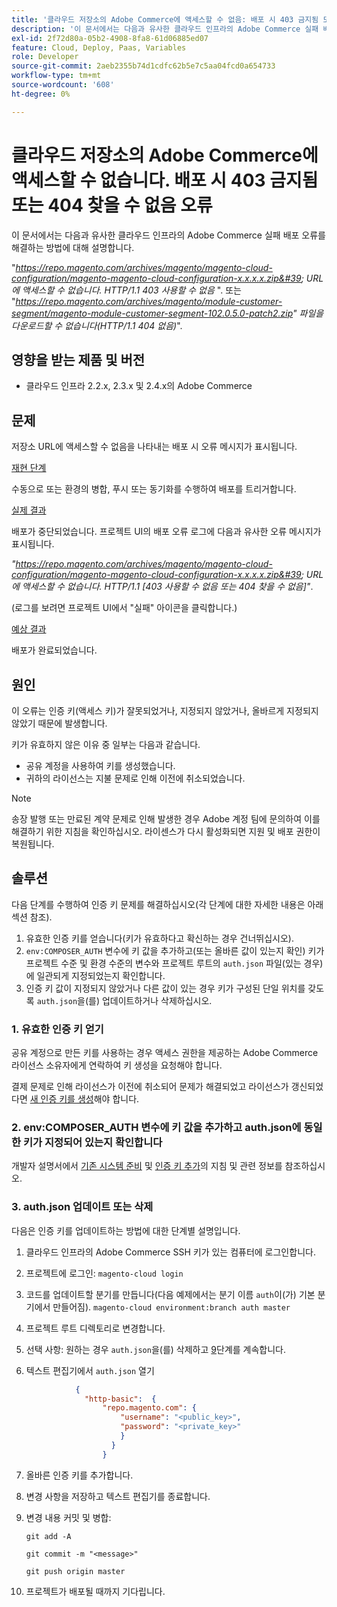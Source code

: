 ```yaml
---
title: '클라우드 저장소의 Adobe Commerce에 액세스할 수 없음: 배포 시 403 금지됨 또는 404 찾을 수 없음 오류'
description: '이 문서에서는 다음과 유사한 클라우드 인프라의 Adobe Commerce 실패 배포 오류를 해결하는 방법에 대해 설명합니다.'
exl-id: 2f72d80a-05b2-4908-8fa8-61d06885ed07
feature: Cloud, Deploy, Paas, Variables
role: Developer
source-git-commit: 2aeb2355b74d1cdfc62b5e7c5aa04fcd0a654733
workflow-type: tm+mt
source-wordcount: '608'
ht-degree: 0%

---
```


# 클라우드 저장소의 Adobe Commerce에 액세스할 수 없습니다. 배포 시 403 금지됨 또는 404 찾을 수 없음 오류

이 문서에서는 다음과 유사한 클라우드 인프라의 Adobe Commerce 실패 배포 오류를 해결하는 방법에 대해 설명합니다.

&quot;*https://repo.magento.com/archives/magento/magento-cloud-configuration/magento-magento-cloud-configuration-x.x.x.x.zip&#39; URL에 액세스할 수 없습니다. HTTP/1.1 403 사용할 수 없음* &quot;. 또는 &quot;*https://repo.magento.com/archives/magento/module-customer-segment/magento-module-customer-segment-102.0.5.0-patch2.zip&quot; 파일을 다운로드할 수 없습니다(HTTP/1.1 404 없음)*&quot;.

## 영향을 받는 제품 및 버전

* 클라우드 인프라 2.2.x, 2.3.x 및 2.4.x의 Adobe Commerce

## 문제

저장소 URL에 액세스할 수 없음을 나타내는 배포 시 오류 메시지가 표시됩니다.

<u>재현 단계</u>

수동으로 또는 환경의 병합, 푸시 또는 동기화를 수행하여 배포를 트리거합니다.

<u>실제 결과</u>

배포가 중단되었습니다. 프로젝트 UI의 배포 오류 로그에 다음과 유사한 오류 메시지가 표시됩니다.

*&quot;https://repo.magento.com/archives/magento/magento-cloud-configuration/magento-magento-cloud-configuration-x.x.x.x.zip&#39; URL에 액세스할 수 없습니다. HTTP/1.1 \[403 사용할 수 없음 또는 404 찾을 수 없음\]&quot;*.

(로그를 보려면 프로젝트 UI에서 &quot;실패&quot; 아이콘을 클릭합니다.)

<u>예상 결과</u>

배포가 완료되었습니다.

## 원인

이 오류는 인증 키(액세스 키)가 잘못되었거나, 지정되지 않았거나, 올바르게 지정되지 않았기 때문에 발생합니다.

키가 유효하지 않은 이유 중 일부는 다음과 같습니다.

* 공유 계정을 사용하여 키를 생성했습니다.
* 귀하의 라이선스는 지불 문제로 인해 이전에 취소되었습니다.

>[!NOTE]
>
>송장 발행 또는 만료된 계약 문제로 인해 발생한 경우 Adobe 계정 팀에 문의하여 이를 해결하기 위한 지침을 확인하십시오. 라이센스가 다시 활성화되면 지원 및 배포 권한이 복원됩니다.

## 솔루션

다음 단계를 수행하여 인증 키 문제를 해결하십시오(각 단계에 대한 자세한 내용은 아래 섹션 참조).

1. 유효한 인증 키를 얻습니다(키가 유효하다고 확신하는 경우 건너뛰십시오).
1. `env:COMPOSER_AUTH` 변수에 키 값을 추가하고(또는 올바른 값이 있는지 확인) 키가 프로젝트 수준 및 환경 수준의 변수와 프로젝트 루트의 `auth.json` 파일(있는 경우)에 일관되게 지정되었는지 확인합니다.
1. 인증 키 값이 지정되지 않았거나 다른 값이 있는 경우 키가 구성된 단일 위치를 갖도록 `auth.json`을(를) 업데이트하거나 삭제하십시오.

### 1. 유효한 인증 키 얻기

공유 계정으로 만든 키를 사용하는 경우 액세스 권한을 제공하는 Adobe Commerce 라이선스 소유자에게 연락하여 키 생성을 요청해야 합니다.

결제 문제로 인해 라이선스가 이전에 취소되어 문제가 해결되었고 라이선스가 갱신되었다면 [새 인증 키를 생성](https://experienceleague.adobe.com/docs/commerce-operations/installation-guide/prerequisites/authentication-keys.html?lang=ko)해야 합니다.

### 2. env:COMPOSER\_AUTH 변수에 키 값을 추가하고 auth.json에 동일한 키가 지정되어 있는지 확인합니다

개발자 설명서에서 [기존 시스템 준비](https://experienceleague.adobe.com/ko/docs/commerce-cloud-service/user-guide/project/overview) 및 [인증 키 추가](https://experienceleague.adobe.com/ko/docs/commerce-cloud-service/user-guide/project/overview)의 지침 및 관련 정보를 참조하십시오.

### 3. auth.json 업데이트 또는 삭제

다음은 인증 키를 업데이트하는 방법에 대한 단계별 설명입니다.

1. 클라우드 인프라의 Adobe Commerce SSH 키가 있는 컴퓨터에 로그인합니다.
1. 프로젝트에 로그인: `magento-cloud login`
1. 코드를 업데이트할 분기를 만듭니다(다음 예제에서는 분기 이름 `auth`이(가) 기본 분기에서 만들어짐).     `magento-cloud environment:branch auth master`
1. 프로젝트 루트 디렉토리로 변경합니다.
1. 선택 사항: 원하는 경우 `auth.json`을(를) 삭제하고 [9](#step9)단계를 계속합니다.
1. 텍스트 편집기에서 `auth.json` 열기

   ```json
              {
                "http-basic":  {
                    "repo.magento.com": {
                        "username": "<public_key>",
                        "password": "<private_key>"
                        }
                      }
                    }
   ```

1. 올바른 인증 키를 추가합니다.
1. 변경 사항을 저장하고 텍스트 편집기를 종료합니다.
1. 변경 내용 커밋 및 병합:

   `git add -A`

   `git commit -m "<message>"`

   `git push origin master`
1. 프로젝트가 배포될 때까지 기다립니다.
